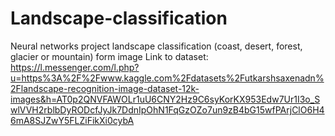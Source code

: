 # Landscape-classification
Neural networks project landscape classification (coast, desert, forest, glacier or mountain) form image
Link to dataset: https://l.messenger.com/l.php?u=https%3A%2F%2Fwww.kaggle.com%2Fdatasets%2Futkarshsaxenadn%2Flandscape-recognition-image-dataset-12k-images&h=AT0p2QNVFAWOLr1uU6CNY2Hz9C6syKorKX953Edw7Ur1I3o_SwlVVH2rblbDyRODcfJyJk7DdnIpOhN1FqGzOZo7un9zB4bG15wfPArjClO6H46mA8SJZwY5FLZiFikXi0cybA
